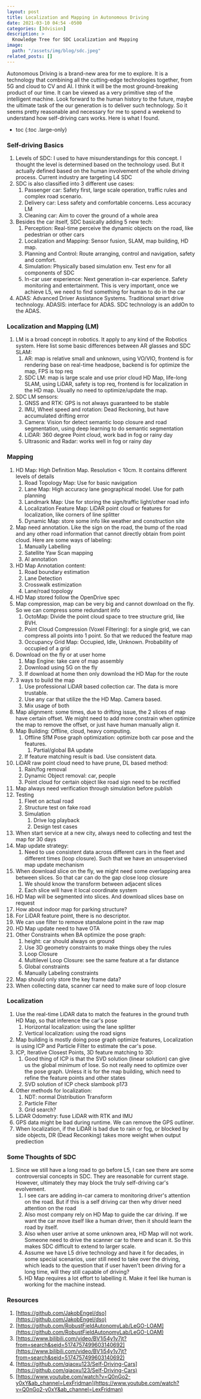 ```yaml
---
layout: post
title: Localization and Mapping in Autonomous Driving
date: 2021-03-10 04:54 -0500
categories: [3dvision]
description: >
  Knowledge Tree for SDC Localization and Mapping
image:
  path: "/assets/img/blog/sdc.jpeg"
related_posts: []
---
```


Autonomous Driving is a brand-new area for me to explore. It is a technology that combining all the cutting-edge technologies together, from 5G and cloud to CV and AI. I think it will be the most ground-breaking product of our time. It can be viewed as a very primitive step of the intelligent machine. Look forward to the human history to the future, maybe the ultimate task of the our generation is to deliver such technology. So it seems pretty reasonable and necessary for me to spend a weekend to understand how self-driving cars works. Here is what I found.

* toc
{:toc .large-only}

### Self-driving Basics

1. Levels of SDC: I used to have misunderstandings for this concept. I thought the level is determined based on the technology used. But it actually defined based on the human involvement of the whole driving process. Current industry are targeting L4 SDC
2. SDC is also classified into 3 different use cases:
    1. Passenger car: Safety first, large scale operation, traffic rules and complex road scenario. 
    2. Delivery car: Less safety and comfortable concerns. Less accuracy LM
    3. Cleaning car: Aim to cover the ground of a whole area
3. Besides the car itself, SDC basically adding 5 new tech:
    1. Perception: Real-time perceive the dynamic objects on the road, like pedestrian or other cars
    2. Localization and Mapping: Sensor fusion, SLAM, map building, HD map.
    3. Planning and Control: Route arranging, control and navigation, safety and comfort.
    4. Simulation: Physically based simulation env. Test env for all components of SDC 
    5. In-car user experience: Next generation in-car experience. Safety monitoring and entertainment. This is very important, once we achieve L5, we need to find something for human to do in the car 
4. ADAS: Advanced Driver Assistance Systems. Traditional smart drive technology. ADASIS: interface for ADAS. SDC technology is an addOn to the ADAS.

### Localization and Mapping (LM)

1. LM is a broad concept in robotics. It apply to any kind of the Robotics system. Here list some basic differences between AR glasses and SDC SLAM:
    1. AR: map is relative small and unknown, using VO/VIO, frontend is for rendering base on real-time headpose, backend is for optimize the map, FPS is top req
    2. SDC LM: map is large scale and use prior cloud HD Map, life-long SLAM, using LiDAR, safety is top req, frontend is for localization in the HD map. Usually no need to optimize/update the map.
2. SDC LM sensors:
    1. GNSS and RTK: GPS is not always guaranteed to be stable 
    2. IMU, Wheel speed and rotation: Dead Reckoning, but have accumulated drifting error
    3. Camera: Vision for detect semantic loop closure and road segmentation, using deep learning to do semantic segmentation
    4. LiDAR: 360 degree Point cloud, work bad in fog or rainy day
    5. Ultrasonic and Radar: works well in fog or rainy day

### Mapping

1. HD Map: High Definition Map. Resolution < 10cm. It contains different levels of details
    1. Road Topology Map: Use for basic navigation
    2. Lane Map: High accuracy lane geographical model. Use for path planning
    3. Landmark Map: Use for storing the sign/traffic light/other road info
    4. Localization Feature Map: LiDAR point cloud or features for localization, like corners of line splitter
    5. Dynamic Map: store some info like weather and construction site
2. Map need annotation. Like the sign on the road, the bump of the road and any other road information that cannot directly obtain from point cloud. Here are some ways of labeling:
    1. Manually Labelling
    2. Satellite Yaw Scan mapping
    3. AI annotation
3. HD Map Annotation content:
    1. Road boundary estimation
    2. Lane Detection
    3. Crosswalk estimization
    4. Lane/road topology 
4. HD Map stored follow the OpenDrive spec
5. Map compression, map can be very big and cannot download on the fly. So we can compress some redundant info 
    1. OctoMap: Divide the point cloud space to tree structure grid, like BVH. 
    2. Point Cloud Compression (Voxel Filtering): for a single grid, we can compress all points into 1 point. So that we reduced the feature map
    3. Occupancy Grid Map: Occupied, Idle, Unknown. Probability of occupied of a grid
6. Download on the fly or at user home
    1. Map Engine: take care of map assembly
    2. Download using 5G on the fly
    3. If download at home then only download the HD Map for the route
7. 3 ways to build the map
    1. Use professional LiDAR based collection car. The data is more trustable. 
    2. Use any car that utilize the the HD Map. Camera based.
    3. Mix usage of both
8. Map alignment: some times, due to drifting issue, the 2 slices of map have certain offset. We might need to add more constrain when optimize the map to remove the offset, or just have human manually align it. 
9. Map Building: Offline, cloud, heavy computing. 
    1. Offline SfM Pose graph optimization: optimize both car pose and the features. 
        1. Partial/global BA update
    2. If feature matching result is bad. Use consistent data. 
10. LiDAR raw point cloud need to have prune, DL based method:
    1. Rain/fog removal
    2. Dynamic Object removal: car, people
    3. Point cloud for certain object like road sign need to be rectified 
11. Map always need verification through simulation before publish
12. Testing
    1. Fleet on actual road
    2. Structure test on fake road
    3. Simulation
        1. Drive log playback
        2. Design test cases
13. When start service at a new city, always need to collecting and test the map for 30 days
14. Map update strategy:
    1. Need to use consistent data across different cars in the fleet and different times (loop closure). Such that we have an unsupervised map update mechanism
15. When download slice on the fly, we might need some overlapping area between slices. So that car can do the gap close loop closure 
    1. We should know the transform between adjacent slices
    2. Each slice will have it local coordinate system
16. HD Map will be segmented into slices. And download slices base on request
17. How about indoor map for parking structure?
18. For LiDAR feature point, there is no descriptor.
19. We can use filter to remove standalone point in the raw map
20. HD Map update need to have OTA
21. Other Constraints when BA optimize the pose graph:
    1. height: car should always on ground
    2. Use 3D geometry constraints to make things obey the rules
    3. Loop Closure
    4. Multilevel Loop Closure: see the same feature at a far distance
    5. Global constraints
    6. Manually Labeling constraints
22. Map should only store the key frame data?
23. When collecting data, scanner car need to make sure of loop closure

### Localization

1. Use the real-time LiDAR data to match the features in the ground truth HD Map, so that inference the car's pose
    1. Horizontal localization: using the lane splitter
    2. Vertical localization: using the road signs
2. Map building is mostly doing pose graph optimize features, Localization is using ICP and Particle Filter to estimate the car's pose. 
3. ICP, Iterative Closest Points, 3D feature matching to 3D:
    1. Good thing of ICP is that the SVD solution (linear solution) can give us the global minimum of lose. So not really need to optimize over the pose graph. Unless it is for the map building, which need to refine the feature points and other states
    2. SVD solution of ICP check slambook p173
4. Other methods for localization:
    1. NDT: normal Distribution Transform
    2. Particle Filter
    3. Grid search?
5. LiDAR Odometry: fuse LiDAR with RTK and IMU
6. GPS data might be bad during runtime. We can remove the GPS outliner.
7. When localization, if the LiDAR is bad due to rain or fog, or blocked by side objects, DR (Dead Reconking) takes more weight when output prediection

### Some Thoughts of SDC

1. Since we still have a long road to go before L5, I can see there are some controversial concepts in SDC. They are reasonable for current stage. However, ultimately they may block the truly self-driving car's evolvement. 
    1. I see cars are adding in-car camera to monitoring driver's attention on the road. But if this is a self driving car then why driver need attention on the road
    2. Also most company rely on HD Map to guide the car driving. If we want the car move itself like a human driver, then it should learn the road by itself. 
    3. Also when user arrive at some unknown area, HD Map will not work. Someone need to drive the scanner car to there and scan it. So this makes SDC difficult to extend to larger scale. 
    4. Assume we have L5 drive technology and have it for decades, in some special scenarios, user still need to take over the driving, which leads to the question that if user haven't been driving for a long time, will they still capable of driving?
    5. HD Map requires a lot effort to labelling it. Make it feel like human is working for the machine instead.

### Resources

1. [https://github.com/JakobEngel/dso](https://github.com/JakobEngel/dso)
2. [https://github.com/RobustFieldAutonomyLab/LeGO-LOAM](https://github.com/RobustFieldAutonomyLab/LeGO-LOAM)
3. [https://www.bilibili.com/video/BV1i54y1v7jt?from=search&seid=5174757499603140692](https://www.bilibili.com/video/BV1i54y1v7jt?from=search&seid=5174757499603140692)
4. [https://github.com/qiaoxu123/Self-Driving-Cars](https://github.com/qiaoxu123/Self-Driving-Cars)
5. [https://www.youtube.com/watch?v=Q0nGo2-y0xY&ab_channel=LexFridman](https://www.youtube.com/watch?v=Q0nGo2-y0xY&ab_channel=LexFridman)